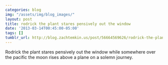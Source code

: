 ```yaml
---
categories: blog
img: "/assets/img/blog_images/" 
layout: post
title: rodrick the plant stares pensively out the window
date: '2013-03-14T00:45:00-05:00'
tags: []
tumblr_url: http://blog.zachtemkin.us/post/56664569626/rodrick-the-plant-stares-pensively-out-the-window
---
```

Rodrick the plant stares pensively out the window while somewhere over the pacific the moon rises above a plane on a solemn journey. 
